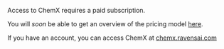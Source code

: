 Access to ChemX requires a paid subscription.

You will *soon* be able to get an overview of the pricing model [here](https://www.ravenbiosciences.com/products/chemx/). 

If you have an account, you can access ChemX at [chemx.ravensai.com](https://chemx.ravensai.com/)



